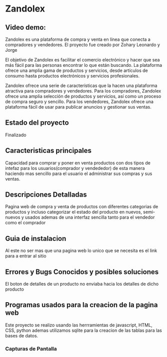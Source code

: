 # Zandolex

## Video demo:

 Zandolex es una plataforma de compra y venta en línea que conecta a compradores y vendedores. El proyecto fue creado por Zohary Leonardo y Jorge

El objetivo de Zandolex es facilitar el comercio electrónico y hacer que sea más fácil para las personas encontrar lo que están buscando. La plataforma ofrece una amplia gama de productos y servicios, desde artículos de consumo hasta productos electrónicos y servicios profesionales.

Zandolex ofrece una serie de características que la hacen una plataforma atractiva para compradores y vendedores. Para los compradores, Zandolex ofrece una amplia selección de productos y servicios, así como un proceso de compra seguro y sencillo. Para los vendedores, Zandolex ofrece una plataforma fácil de usar para publicar anuncios y gestionar sus ventas.

## Estado del proyecto
 Finalizado

## Caracteristicas principales
Capacidad para comprar y poner en venta productos con dos tipos de intefaz para los usuarios(comprador y vendededor) de esta manera haciendo mas sencillo para el usuario el administrar sus compras y sus ventas.

## Descripciones Detalladas

Pagina web de compra y venta de productos con diferentes categorias de productos y incluso categorizar el estado del producto en nuevos, semi-nuevos y usados ademas de una interfaz sencilla tanto para el vendedor como el comprador 

## Guia de instalacion
Al este no ser mas que una pagina web lo unico que se necesita es el link para a entrar al sitio

## Errores y Bugs Conocidos y posibles soluciones
El boton de detalles de un producto no enviaba hacia los detalles de dicho producto 

## Programas usados para la creacion de la pagina web
Este proyecto se realizo usando las herrramientas de javascript, HTML, CSS, python ademas utilizamos sqlite para la creacion de las tablas para las bases de datos.

### Capturas de Pantalla
